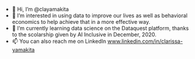- 👋 Hi, I’m @clayamakita
- 👀 I’m interested in using data to improve our lives as well as behavioral economics to help achieve that in a more effective way.
- 🌱 I’m currently learning data science on the Dataquest platform, thanks to the scolarship given by AI Inclusive in December, 2020.
- 📫 You can also reach me on LinkedIn www.linkedin.com/in/clarissa-yamakita

<!---
- 💞️ I’m looking to collaborate on ...
--->
<!---
clayamakita/clayamakita is a ✨ special ✨ repository because its `README.md` (this file) appears on your GitHub profile.
You can click the Preview link to take a look at your changes.
--->
